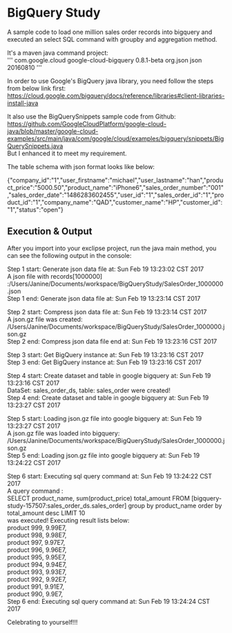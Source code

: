 # BigQuery Study
A sample code to load one million sales order records into bigquery and executed an select SQL command with groupby and aggregation method.

It's a maven java command project:</br>
'''
<dependency>
    <groupId>com.google.cloud</groupId>
    <artifactId>google-cloud-bigquery</artifactId>
    <version>0.8.1-beta</version>
</dependency>
<dependency>
    <groupId>org.json</groupId>
    <artifactId>json</artifactId>
    <version>20160810</version>
</dependency>
'''

In order to use Google's BigQuery java library, you need follow the steps from below link first:
https://cloud.google.com/bigquery/docs/reference/libraries#client-libraries-install-java </br>

It also use the BigQuerySnippets sample code from Github: https://github.com/GoogleCloudPlatform/google-cloud-java/blob/master/google-cloud-examples/src/main/java/com/google/cloud/examples/bigquery/snippets/BigQuerySnippets.java
</br>But I enhanced it to meet my requirement.

The table schema with json format looks like below:

{"company_id":"1","user_firstname":"michael","user_lastname":"han","product_price":"5000.50","product_name":"iPhone6","sales_order_number":"001","sales_order_date":"1486283602455","user_id":"1","sales_order_id":"1","product_id":"1","company_name":"QAD","customer_name":"HP","customer_id":"1","status":"open"} </br>

## Execution & Output
After you import into your exclipse project, run the java main method, you can see the following output in the console:

Step 1 start: Generate json data file at: Sun Feb 19 13:23:02 CST 2017</br>
A json file with records[1000000] :/Users/Janine/Documents/workspace/BigQueryStudy/SalesOrder_1000000.json</br>
Step 1 end: Generate json data file at: Sun Feb 19 13:23:14 CST 2017</br>

Step 2 start: Compress json data file at: Sun Feb 19 13:23:14 CST 2017</br>
A json.gz file was created: /Users/Janine/Documents/workspace/BigQueryStudy/SalesOrder_1000000.json.gz</br>
Step 2 end: Compress json data file end at: Sun Feb 19 13:23:16 CST 2017</br>

Step 3 start: Get BigQuery instance at: Sun Feb 19 13:23:16 CST 2017</br>
Step 3 end: Get BigQuery instance at: Sun Feb 19 13:23:16 CST 2017</br>

Step 4 start: Create dataset and table in google bigquery at: Sun Feb 19 13:23:16 CST 2017</br>
DataSet: sales_order_ds, table: sales_order were created!</br>
Step 4 end: Create dataset and table in google bigquery at: Sun Feb 19 13:23:27 CST 2017</br>

Step 5 start: Loading json.gz file into google bigquery at: Sun Feb 19 13:23:27 CST 2017</br>
A json.gz file was loaded into bigquery: /Users/Janine/Documents/workspace/BigQueryStudy/SalesOrder_1000000.json.gz</br>
Step 5 end: Loading json.gz file into google bigquery at: Sun Feb 19 13:24:22 CST 2017</br>

Step 6 start: Executing sql query command at: Sun Feb 19 13:24:22 CST 2017</br>
A query command :</br>
SELECT product_name, sum(product_price) total_amount FROM [bigquery-study-157507:sales_order_ds.sales_order] group by product_name order by total_amount desc LIMIT 10</br>
was executed! Executing result lists below:</br>
product 999, 9.99E7, </br>
product 998, 9.98E7, </br>
product 997, 9.97E7, </br>
product 996, 9.96E7, </br>
product 995, 9.95E7, </br>
product 994, 9.94E7, </br>
product 993, 9.93E7, </br>
product 992, 9.92E7, </br>
product 991, 9.91E7, </br>
product 990, 9.9E7, </br>
Step 6 end: Executing sql query command at: Sun Feb 19 13:24:24 CST 2017</br>

Celebrating to yourself!!!